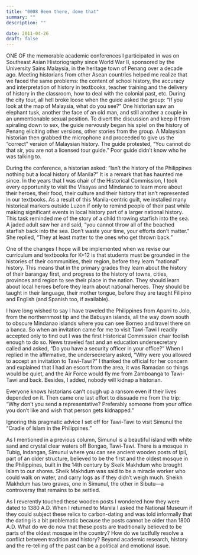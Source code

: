 ```yaml
---
title: "0008 Been there, done that"
summary: ""
description: ""

date: 2011-04-26
draft: false
---
```


ONE OF the memorable academic conferences I participated in was on Southeast Asian Historiography since World War II, sponsored by the University Sains Malaysia, in the heritage town of Penang over a decade ago. Meeting historians from other Asean countries helped me realize that we faced the same problems: the content of school history, the accuracy and interpretation of history in textbooks, teacher training and the delivery of history in the classroom, how to deal with the colonial past, etc. During the city tour, all hell broke loose when the guide asked the group: “If you look at the map of Malaysia, what do you see?” One historian saw an elephant tusk, another the face of an old man, and still another a couple in an unmentionable sexual position. To divert the discussion and keep it from spiraling down to sex, the guide nervously began his spiel on the history of Penang eliciting other versions, other stories from the group. A Malaysian historian then grabbed the microphone and proceeded to give us the “correct” version of Malaysian history. The guide protested, “You cannot do that sir, you are not a licensed tour guide.” Poor guide didn’t know who he was talking to.

During the conference, a historian asked: “Isn’t the history of the Philippines nothing but a local history of Manila?” It is a remark that has haunted me since. In the years that I was chair of the Historical Commission, I took every opportunity to visit the Visayas and Mindanao to learn more about their heroes, their food, their culture and their history that isn’t represented in our textbooks. As a result of this Manila-centric guilt, we installed many historical markers outside Luzon if only to remind people of their past while making significant events in local history part of a larger national history. This task reminded me of the story of a child throwing starfish into the sea. A jaded adult saw her and said, “you cannot throw all of the beached starfish back into the sea. Don’t waste your time, your efforts don’t matter.” She replied, “They at least matter to the ones who get thrown back.”

One of the changes I hope will be implemented when we revise our curriculum and textbooks for K+12 is that students must be grounded in the histories of their communities, their region, before they learn “national” history. This means that in the primary grades they learn about the history of their barangay first, and progress to the history of towns, cities, provinces and region to see their place in the nation. They should learn about local heroes before they learn about national heroes. They should be taught in their language, their mother tongue, before they are taught Filipino and English (and Spanish too, if available).

I have long wished to say I have traveled the Philippines from Aparri to Jolo, from the northernmost tip and the Babuyan islands, all the way down south to obscure Mindanao islands where you can see Borneo and travel there on a banca. So when an invitation came for me to visit Tawi-Tawi I readily accepted only to find out I was the first Historical Commission chair foolish enough to do so. News traveled fast and an education undersecretary called and asked, “Do you have a security officer in your office?” When I replied in the affirmative, the undersecretary asked, “Why were you allowed to accept an invitation to Tawi-Tawi?” I thanked the official for her concern and explained that I had an escort from the area, it was Ramadan so things would be quiet, and the Air Force would fly me from Zamboanga to Tawi-Tawi and back. Besides, I added, nobody will kidnap a historian.

Everyone knows historians can’t cough up a ransom even if their lives depended on it. Then came one last effort to dissuade me from the trip: “Why don’t you send a representative? Preferably someone from your office you don’t like and wish that person gets kidnapped.”

Ignoring this pragmatic advice I set off for Tawi-Tawi to visit Simunul the “Cradle of Islam in the Philippines.”

As I mentioned in a previous column, Simunul is a beautiful island with white sand and crystal clear waters off Bongao, Tawi-Tawi. There is a mosque in Tubig, Indangan, Simunul where you can see ancient wooden posts of Ipil, part of an older structure, believed to be the first and the oldest mosque in the Philippines, built in the 14th century by Skeik Makhdum who brought Islam to our shores. Sheik Makhdum was said to be a miracle worker who could walk on water, and carry logs as if they didn’t weigh much. Sheikh Makhdum has two graves, one in Simunul, the other in Sibutu—a controversy that remains to be settled.

As I reverently touched these wooden posts I wondered how they were dated to 1380 A.D. When I returned to Manila I asked the National Museum if they could subject these relics to carbon-dating and was told informally that the dating is a bit problematic because the posts cannot be older than 1800 A.D. What do we do now that these posts are traditionally believed to be parts of the oldest mosque in the country? How do we tactfully resolve a conflict between tradition and history? Beyond academic research, history and the re-telling of the past can be a political and emotional issue.
